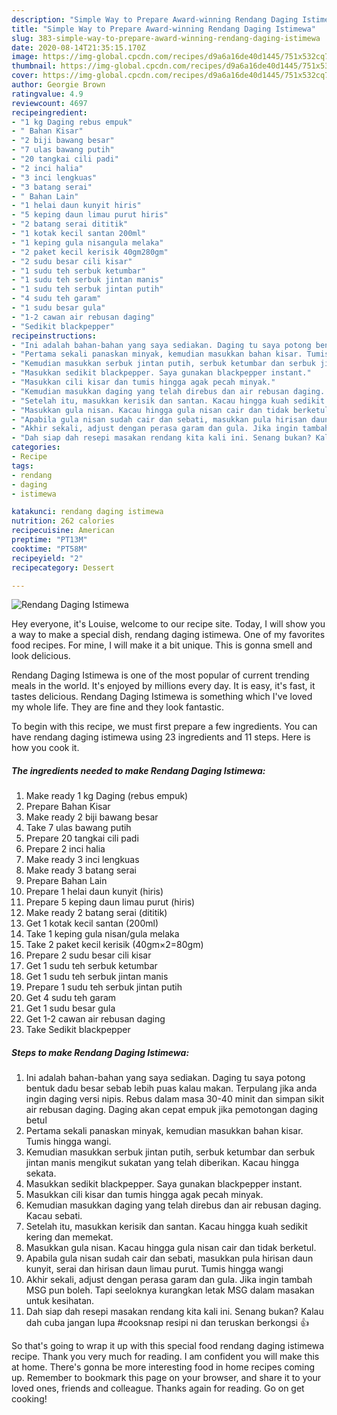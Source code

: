 ```yaml
---
description: "Simple Way to Prepare Award-winning Rendang Daging Istimewa"
title: "Simple Way to Prepare Award-winning Rendang Daging Istimewa"
slug: 383-simple-way-to-prepare-award-winning-rendang-daging-istimewa
date: 2020-08-14T21:35:15.170Z
image: https://img-global.cpcdn.com/recipes/d9a6a16de40d1445/751x532cq70/rendang-daging-istimewa-resipi-foto-utama.jpg
thumbnail: https://img-global.cpcdn.com/recipes/d9a6a16de40d1445/751x532cq70/rendang-daging-istimewa-resipi-foto-utama.jpg
cover: https://img-global.cpcdn.com/recipes/d9a6a16de40d1445/751x532cq70/rendang-daging-istimewa-resipi-foto-utama.jpg
author: Georgie Brown
ratingvalue: 4.9
reviewcount: 4697
recipeingredient:
- "1 kg Daging rebus empuk"
- " Bahan Kisar"
- "2 biji bawang besar"
- "7 ulas bawang putih"
- "20 tangkai cili padi"
- "2 inci halia"
- "3 inci lengkuas"
- "3 batang serai"
- " Bahan Lain"
- "1 helai daun kunyit hiris"
- "5 keping daun limau purut hiris"
- "2 batang serai dititik"
- "1 kotak kecil santan 200ml"
- "1 keping gula nisangula melaka"
- "2 paket kecil kerisik 40gm280gm"
- "2 sudu besar cili kisar"
- "1 sudu teh serbuk ketumbar"
- "1 sudu teh serbuk jintan manis"
- "1 sudu teh serbuk jintan putih"
- "4 sudu teh garam"
- "1 sudu besar gula"
- "1-2 cawan air rebusan daging"
- "Sedikit blackpepper"
recipeinstructions:
- "Ini adalah bahan-bahan yang saya sediakan. Daging tu saya potong bentuk dadu besar sebab lebih puas kalau makan. Terpulang jika anda ingin daging versi nipis. Rebus dalam masa 30-40 minit dan simpan sikit air rebusan daging. Daging akan cepat empuk jika pemotongan daging betul"
- "Pertama sekali panaskan minyak, kemudian masukkan bahan kisar. Tumis hingga wangi."
- "Kemudian masukkan serbuk jintan putih, serbuk ketumbar dan serbuk jintan manis mengikut sukatan yang telah diberikan. Kacau hingga sekata."
- "Masukkan sedikit blackpepper. Saya gunakan blackpepper instant."
- "Masukkan cili kisar dan tumis hingga agak pecah minyak."
- "Kemudian masukkan daging yang telah direbus dan air rebusan daging. Kacau sebati."
- "Setelah itu, masukkan kerisik dan santan. Kacau hingga kuah sedikit kering dan memekat."
- "Masukkan gula nisan. Kacau hingga gula nisan cair dan tidak berketul."
- "Apabila gula nisan sudah cair dan sebati, masukkan pula hirisan daun kunyit, serai dan hirisan daun limau purut. Tumis hingga wangi"
- "Akhir sekali, adjust dengan perasa garam dan gula. Jika ingin tambah MSG pun boleh. Tapi seeloknya kurangkan letak MSG dalam masakan untuk kesihatan."
- "Dah siap dah resepi masakan rendang kita kali ini. Senang bukan? Kalau dah cuba jangan lupa #cooksnap resipi ni dan teruskan berkongsi 👍"
categories:
- Recipe
tags:
- rendang
- daging
- istimewa

katakunci: rendang daging istimewa 
nutrition: 262 calories
recipecuisine: American
preptime: "PT13M"
cooktime: "PT58M"
recipeyield: "2"
recipecategory: Dessert

---
```



![Rendang Daging Istimewa](https://img-global.cpcdn.com/recipes/d9a6a16de40d1445/751x532cq70/rendang-daging-istimewa-resipi-foto-utama.jpg)

Hey everyone, it's Louise, welcome to our recipe site. Today, I will show you a way to make a special dish, rendang daging istimewa. One of my favorites food recipes. For mine, I will make it a bit unique. This is gonna smell and look delicious.

Rendang Daging Istimewa is one of the most popular of current trending meals in the world. It's enjoyed by millions every day. It is easy, it's fast, it tastes delicious. Rendang Daging Istimewa is something which I've loved my whole life. They are fine and they look fantastic.




To begin with this recipe, we must first prepare a few ingredients. You can have rendang daging istimewa using 23 ingredients and 11 steps. Here is how you cook it.

<!--inarticleads1-->

##### The ingredients needed to make Rendang Daging Istimewa:

1. Make ready 1 kg Daging (rebus empuk)
1. Prepare  Bahan Kisar
1. Make ready 2 biji bawang besar
1. Take 7 ulas bawang putih
1. Prepare 20 tangkai cili padi
1. Prepare 2 inci halia
1. Make ready 3 inci lengkuas
1. Make ready 3 batang serai
1. Prepare  Bahan Lain
1. Prepare 1 helai daun kunyit (hiris)
1. Prepare 5 keping daun limau purut (hiris)
1. Make ready 2 batang serai (dititik)
1. Get 1 kotak kecil santan (200ml)
1. Take 1 keping gula nisan/gula melaka
1. Take 2 paket kecil kerisik (40gm×2=80gm)
1. Prepare 2 sudu besar cili kisar
1. Get 1 sudu teh serbuk ketumbar
1. Get 1 sudu teh serbuk jintan manis
1. Prepare 1 sudu teh serbuk jintan putih
1. Get 4 sudu teh garam
1. Get 1 sudu besar gula
1. Get 1-2 cawan air rebusan daging
1. Take Sedikit blackpepper




<!--inarticleads2-->

##### Steps to make Rendang Daging Istimewa:

1. Ini adalah bahan-bahan yang saya sediakan. Daging tu saya potong bentuk dadu besar sebab lebih puas kalau makan. Terpulang jika anda ingin daging versi nipis. Rebus dalam masa 30-40 minit dan simpan sikit air rebusan daging. Daging akan cepat empuk jika pemotongan daging betul
1. Pertama sekali panaskan minyak, kemudian masukkan bahan kisar. Tumis hingga wangi.
1. Kemudian masukkan serbuk jintan putih, serbuk ketumbar dan serbuk jintan manis mengikut sukatan yang telah diberikan. Kacau hingga sekata.
1. Masukkan sedikit blackpepper. Saya gunakan blackpepper instant.
1. Masukkan cili kisar dan tumis hingga agak pecah minyak.
1. Kemudian masukkan daging yang telah direbus dan air rebusan daging. Kacau sebati.
1. Setelah itu, masukkan kerisik dan santan. Kacau hingga kuah sedikit kering dan memekat.
1. Masukkan gula nisan. Kacau hingga gula nisan cair dan tidak berketul.
1. Apabila gula nisan sudah cair dan sebati, masukkan pula hirisan daun kunyit, serai dan hirisan daun limau purut. Tumis hingga wangi
1. Akhir sekali, adjust dengan perasa garam dan gula. Jika ingin tambah MSG pun boleh. Tapi seeloknya kurangkan letak MSG dalam masakan untuk kesihatan.
1. Dah siap dah resepi masakan rendang kita kali ini. Senang bukan? Kalau dah cuba jangan lupa #cooksnap resipi ni dan teruskan berkongsi 👍




So that's going to wrap it up with this special food rendang daging istimewa recipe. Thank you very much for reading. I am confident you will make this at home. There's gonna be more interesting food in home recipes coming up. Remember to bookmark this page on your browser, and share it to your loved ones, friends and colleague. Thanks again for reading. Go on get cooking!
